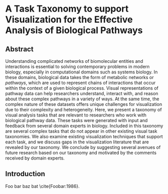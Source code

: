 # A Task Taxonomy to support Visualization for the Effective Analysis of Biological Pathways

## Abstract

Understanding complicated networks of biomolecular entities and interactions is essential to solving contemporary problems in modern biology, especially in computational domains such as systems biology.
In these domains, biological data takes the form of metabolic networks or *pathways*, which are used to represent chains of interactions that occur within the context of a given biological process.
Visual representations of pathway data can help researchers understand, interact with, and reason about these complex pathways in a variety of ways.
At the same time, the complex nature of these datasets offers unique challenges for visualization due to their complexity and heterogeneity.
Here, we present a taxonomy of visual analysis tasks that are relevant to researchers who work with biological pathway data.
These tasks were generated with input and feedback from several domain experts in biology.
Included in this taxonomy are several complex tasks that do not appear in other existing visual task taxonomies.
We also examine existing visualization techniques that support each task, and we discuss gaps in the visualization literature that are revealed by our taxonomy.
We conclude by suggesting several avenues of future research based on our taxonomy and motivated by the comments received by domain experts.

## Introduction

Foo bar baz bat \cite{Foobar:1986}.
